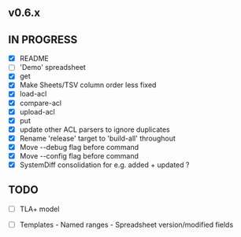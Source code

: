 ## v0.6.x

## IN PROGRESS

- [x] README
- [ ] 'Demo' spreadsheet
- [x] get
- [x] Make Sheets/TSV column order less fixed
- [x] load-acl
- [x] compare-acl
- [x] upload-acl
- [x] put 
- [x] update other ACL parsers to ignore duplicates
- [x] Rename 'release' target to 'build-all' throughout
- [x] Move --debug flag before command
- [x] Move --config flag before command
- [x] SystemDiff consolidation for e.g. added + updated ?

## TODO

- [ ] TLA+ model
- [ ] Templates
      - Named ranges
      - Spreadsheet version/modified fields


